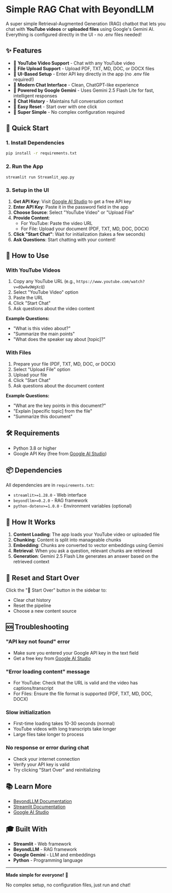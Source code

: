 # Simple RAG Chat with BeyondLLM

A super simple Retrieval-Augmented Generation (RAG) chatbot that lets you chat with **YouTube videos** or **uploaded files** using Google's Gemini AI. Everything is configured directly in the UI - no .env files needed!

## ✨ Features

- 🎥 **YouTube Video Support** - Chat with any YouTube video
- 📄 **File Upload Support** - Upload PDF, TXT, MD, DOC, or DOCX files
- 🔑 **UI-Based Setup** - Enter API key directly in the app (no .env file required!)
- 💬 **Modern Chat Interface** - Clean, ChatGPT-like experience
- 🤖 **Powered by Google Gemini** - Uses Gemini 2.5 Flash Lite for fast, intelligent responses
- 📝 **Chat History** - Maintains full conversation context
- 🔄 **Easy Reset** - Start over with one click
- 🎨 **Super Simple** - No complex configuration required

## 🚀 Quick Start

### 1. Install Dependencies

```bash
pip install -r requirements.txt
```

### 2. Run the App

```bash
streamlit run Streamlit_app.py
```

### 3. Setup in the UI

1. **Get API Key**: Visit [Google AI Studio](https://makersuite.google.com/app/apikey) to get a free API key
2. **Enter API Key**: Paste it in the password field in the app
3. **Choose Source**: Select "YouTube Video" or "Upload File"
4. **Provide Content**: 
   - For YouTube: Paste the video URL
   - For File: Upload your document (PDF, TXT, MD, DOC, DOCX)
5. **Click "Start Chat"**: Wait for initialization (takes a few seconds)
6. **Ask Questions**: Start chatting with your content!

## 📖 How to Use

### With YouTube Videos

1. Copy any YouTube URL (e.g., `https://www.youtube.com/watch?v=dQw4w9WgXcQ`)
2. Select "YouTube Video" option
3. Paste the URL
4. Click "Start Chat"
5. Ask questions about the video content

**Example Questions:**
- "What is this video about?"
- "Summarize the main points"
- "What does the speaker say about [topic]?"

### With Files

1. Prepare your file (PDF, TXT, MD, DOC, or DOCX)
2. Select "Upload File" option
3. Upload your file
4. Click "Start Chat"
5. Ask questions about the document content

**Example Questions:**
- "What are the key points in this document?"
- "Explain [specific topic] from the file"
- "Summarize this document"

## 🛠️ Requirements

- Python 3.8 or higher
- Google API Key (free from [Google AI Studio](https://makersuite.google.com/app/apikey))

## 📦 Dependencies

All dependencies are in `requirements.txt`:
- `streamlit>=1.28.0` - Web interface
- `beyondllm>=0.2.0` - RAG framework
- `python-dotenv>=1.0.0` - Environment variables (optional)

## 🎯 How It Works

1. **Content Loading**: The app loads your YouTube video or uploaded file
2. **Chunking**: Content is split into manageable chunks
3. **Embedding**: Chunks are converted to vector embeddings using Gemini
4. **Retrieval**: When you ask a question, relevant chunks are retrieved
5. **Generation**: Gemini 2.5 Flash Lite generates an answer based on the retrieved context

## 🔄 Reset and Start Over

Click the "🔄 Start Over" button in the sidebar to:
- Clear chat history
- Reset the pipeline
- Choose a new content source

## 🆘 Troubleshooting

### "API key not found" error
- Make sure you entered your Google API key in the text field
- Get a free key from [Google AI Studio](https://makersuite.google.com/app/apikey)

### "Error loading content" message
- For YouTube: Check that the URL is valid and the video has captions/transcript
- For Files: Ensure the file format is supported (PDF, TXT, MD, DOC, DOCX)

### Slow initialization
- First-time loading takes 10-30 seconds (normal)
- YouTube videos with long transcripts take longer
- Large files take longer to process

### No response or error during chat
- Check your internet connection
- Verify your API key is valid
- Try clicking "Start Over" and reinitializing

## 📚 Learn More

- [BeyondLLM Documentation](https://beyondllm.aiplanet.com/)
- [Streamlit Documentation](https://docs.streamlit.io/)
- [Google AI Studio](https://makersuite.google.com/app/apikey)

## 🎓 Built With

- **Streamlit** - Web framework
- **BeyondLLM** - RAG framework
- **Google Gemini** - LLM and embeddings
- **Python** - Programming language

---

**Made simple for everyone!** 🚀

No complex setup, no configuration files, just run and chat!
